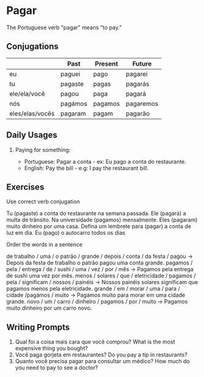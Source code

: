 # Pagar

The Portuguese verb "pagar" means "to pay."

## Conjugations

|                 | Past    | Present | Future    |
| --------------- | ------- | ------- | --------- |
| eu              | paguei  | pago    | pagarei   |
| tu              | pagaste | pagas   | pagarás   |
| ele/ela/você    | pagou   | paga    | pagará    |
| nós             | pagámos | pagamos | pagaremos |
| eles/elas/vocês | pagaram | pagam   | pagarão   |

## Daily Usages

1. Paying for something:

   - Portuguese: Pagar a conta - ex: Eu pago a conta do restaurante.
   - English: Pay the bill - e.g: I pay the restaurant bill.

## Exercises

Use correct verb conjugation

Tu (pagaste) a conta do restaurante na semana passada.
Ele (pagará) a multa de trânsito.
Na universidade (pagamos) mensalmente.
Eles (pagaram) muito dinheiro por uma casa.
Defina um lembrete para (pagar) a conta de luz em dia.
Eu (pago) o autocarro todos os dias

Order the words in a sentence

de trabalho / uma / o patrão / grande / depois / conta / da festa / pagou -> Depois da festa de trabalho o patrão pagou uma conta grande.
pagamos / pela / entrega / de / sushi / uma / vez / por / mês -> Pagamos pela entrega de sushi uma vez por mês.
menos / solares / que / eletricidade / pagamos / pela / significam / nossos / painéis -> Nossos painéis solares significam que pagamos menos pela eletricidade.
grande / em / morar / uma / para / cidade /pagámos / muito -> Pagámos muito para morar em uma cidade grande.
novo / um / carro / dinheiro / pagamos / por / muito -> Pagamos muito dinheiro por um carro novo.

## Writing Prompts

1. Qual foi a coisa mais cara que você comprou? What is the most expensive thing you bought?
2. Você paga gorjeta em restaurantes? Do you pay a tip in restaurants?
3. Quanto você precisa pagar para consultar um médico? How much do you need to pay to see a doctor?
